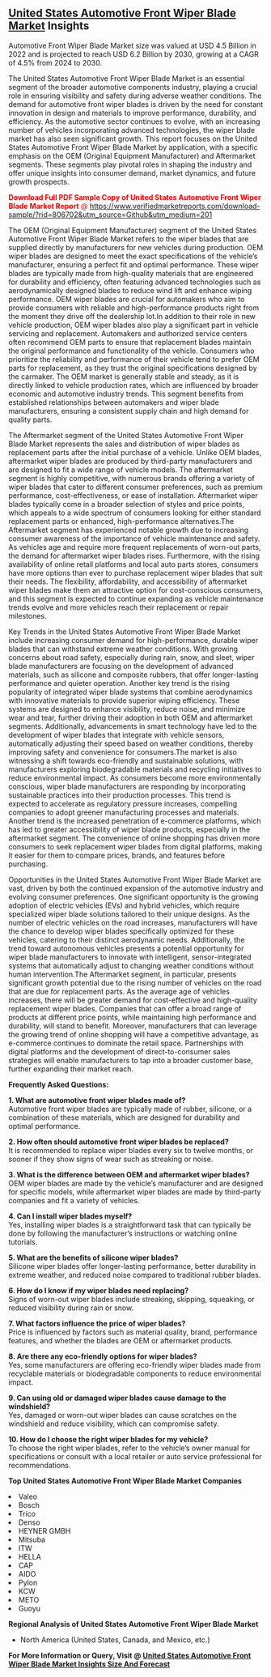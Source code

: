 <h2><a href="https://www.verifiedmarketreports.com/download-sample/?rid=806702&amp;utm_source=Github&amp;utm_medium=201" target="_blank">United States Automotive Front Wiper Blade Market</a> Insights</h2><p>Automotive Front Wiper Blade Market size was valued at USD 4.5 Billion in 2022 and is projected to reach USD 6.2 Billion by 2030, growing at a CAGR of 4.5% from 2024 to 2030.</p><p><p>The United States Automotive Front Wiper Blade Market is an essential segment of the broader automotive components industry, playing a crucial role in ensuring visibility and safety during adverse weather conditions. The demand for automotive front wiper blades is driven by the need for constant innovation in design and materials to improve performance, durability, and efficiency. As the automotive sector continues to evolve, with an increasing number of vehicles incorporating advanced technologies, the wiper blade market has also seen significant growth. This report focuses on the United States Automotive Front Wiper Blade Market by application, with a specific emphasis on the OEM (Original Equipment Manufacturer) and Aftermarket segments. These segments play pivotal roles in shaping the industry and offer unique insights into consumer demand, market dynamics, and future growth prospects.<p><span class=""><span style="color: #ff0000;"><strong>Download Full PDF Sample Copy of United States Automotive Front Wiper Blade Market Report</strong> @ </span><a href="https://www.verifiedmarketreports.com/download-sample/?rid=806702&amp;utm_source=Github&amp;utm_medium=201" target="_blank">https://www.verifiedmarketreports.com/download-sample/?rid=806702&amp;utm_source=Github&amp;utm_medium=201</a></span></p></p><p>The OEM (Original Equipment Manufacturer) segment of the United States Automotive Front Wiper Blade Market refers to the wiper blades that are supplied directly by manufacturers for new vehicles during production. OEM wiper blades are designed to meet the exact specifications of the vehicle’s manufacturer, ensuring a perfect fit and optimal performance. These wiper blades are typically made from high-quality materials that are engineered for durability and efficiency, often featuring advanced technologies such as aerodynamically designed blades to reduce wind lift and enhance wiping performance. OEM wiper blades are crucial for automakers who aim to provide consumers with reliable and high-performance products right from the moment they drive off the dealership lot.In addition to their role in new vehicle production, OEM wiper blades also play a significant part in vehicle servicing and replacement. Automakers and authorized service centers often recommend OEM parts to ensure that replacement blades maintain the original performance and functionality of the vehicle. Consumers who prioritize the reliability and performance of their vehicle tend to prefer OEM parts for replacement, as they trust the original specifications designed by the carmaker. The OEM market is generally stable and steady, as it is directly linked to vehicle production rates, which are influenced by broader economic and automotive industry trends. This segment benefits from established relationships between automakers and wiper blade manufacturers, ensuring a consistent supply chain and high demand for quality parts.<p>The Aftermarket segment of the United States Automotive Front Wiper Blade Market represents the sales and distribution of wiper blades as replacement parts after the initial purchase of a vehicle. Unlike OEM blades, aftermarket wiper blades are produced by third-party manufacturers and are designed to fit a wide range of vehicle models. The aftermarket segment is highly competitive, with numerous brands offering a variety of wiper blades that cater to different consumer preferences, such as premium performance, cost-effectiveness, or ease of installation. Aftermarket wiper blades typically come in a broader selection of styles and price points, which appeals to a wide spectrum of consumers looking for either standard replacement parts or enhanced, high-performance alternatives.The Aftermarket segment has experienced notable growth due to increasing consumer awareness of the importance of vehicle maintenance and safety. As vehicles age and require more frequent replacements of worn-out parts, the demand for aftermarket wiper blades rises. Furthermore, with the rising availability of online retail platforms and local auto parts stores, consumers have more options than ever to purchase replacement wiper blades that suit their needs. The flexibility, affordability, and accessibility of aftermarket wiper blades make them an attractive option for cost-conscious consumers, and this segment is expected to continue expanding as vehicle maintenance trends evolve and more vehicles reach their replacement or repair milestones.<p>Key Trends in the United States Automotive Front Wiper Blade Market include increasing consumer demand for high-performance, durable wiper blades that can withstand extreme weather conditions. With growing concerns about road safety, especially during rain, snow, and sleet, wiper blade manufacturers are focusing on the development of advanced materials, such as silicone and composite rubbers, that offer longer-lasting performance and quieter operation. Another key trend is the rising popularity of integrated wiper blade systems that combine aerodynamics with innovative materials to provide superior wiping efficiency. These systems are designed to enhance visibility, reduce noise, and minimize wear and tear, further driving their adoption in both OEM and aftermarket segments. Additionally, advancements in smart technology have led to the development of wiper blades that integrate with vehicle sensors, automatically adjusting their speed based on weather conditions, thereby improving safety and convenience for consumers.The market is also witnessing a shift towards eco-friendly and sustainable solutions, with manufacturers exploring biodegradable materials and recycling initiatives to reduce environmental impact. As consumers become more environmentally conscious, wiper blade manufacturers are responding by incorporating sustainable practices into their production processes. This trend is expected to accelerate as regulatory pressure increases, compelling companies to adopt greener manufacturing processes and materials. Another trend is the increased penetration of e-commerce platforms, which has led to greater accessibility of wiper blade products, especially in the aftermarket segment. The convenience of online shopping has driven more consumers to seek replacement wiper blades from digital platforms, making it easier for them to compare prices, brands, and features before purchasing.<p>Opportunities in the United States Automotive Front Wiper Blade Market are vast, driven by both the continued expansion of the automotive industry and evolving consumer preferences. One significant opportunity is the growing adoption of electric vehicles (EVs) and hybrid vehicles, which require specialized wiper blade solutions tailored to their unique designs. As the number of electric vehicles on the road increases, manufacturers will have the chance to develop wiper blades specifically optimized for these vehicles, catering to their distinct aerodynamic needs. Additionally, the trend toward autonomous vehicles presents a potential opportunity for wiper blade manufacturers to innovate with intelligent, sensor-integrated systems that automatically adjust to changing weather conditions without human intervention.The Aftermarket segment, in particular, presents significant growth potential due to the rising number of vehicles on the road that are due for replacement parts. As the average age of vehicles increases, there will be greater demand for cost-effective and high-quality replacement wiper blades. Companies that can offer a broad range of products at different price points, while maintaining high performance and durability, will stand to benefit. Moreover, manufacturers that can leverage the growing trend of online shopping will have a competitive advantage, as e-commerce continues to dominate the retail space. Partnerships with digital platforms and the development of direct-to-consumer sales strategies will enable manufacturers to tap into a broader customer base, further expanding their market reach.<p><strong>Frequently Asked Questions:</strong></p><p><strong>1. What are automotive front wiper blades made of?</strong><br>Automotive front wiper blades are typically made of rubber, silicone, or a combination of these materials, which are designed for durability and optimal performance.</p><p><strong>2. How often should automotive front wiper blades be replaced?</strong><br>It is recommended to replace wiper blades every six to twelve months, or sooner if they show signs of wear such as streaking or noise.</p><p><strong>3. What is the difference between OEM and aftermarket wiper blades?</strong><br>OEM wiper blades are made by the vehicle’s manufacturer and are designed for specific models, while aftermarket wiper blades are made by third-party companies and fit a variety of vehicles.</p><p><strong>4. Can I install wiper blades myself?</strong><br>Yes, installing wiper blades is a straightforward task that can typically be done by following the manufacturer’s instructions or watching online tutorials.</p><p><strong>5. What are the benefits of silicone wiper blades?</strong><br>Silicone wiper blades offer longer-lasting performance, better durability in extreme weather, and reduced noise compared to traditional rubber blades.</p><p><strong>6. How do I know if my wiper blades need replacing?</strong><br>Signs of worn-out wiper blades include streaking, skipping, squeaking, or reduced visibility during rain or snow.</p><p><strong>7. What factors influence the price of wiper blades?</strong><br>Price is influenced by factors such as material quality, brand, performance features, and whether the blades are OEM or aftermarket products.</p><p><strong>8. Are there any eco-friendly options for wiper blades?</strong><br>Yes, some manufacturers are offering eco-friendly wiper blades made from recyclable materials or biodegradable components to reduce environmental impact.</p><p><strong>9. Can using old or damaged wiper blades cause damage to the windshield?</strong><br>Yes, damaged or worn-out wiper blades can cause scratches on the windshield and reduce visibility, which can compromise safety.</p><p><strong>10. How do I choose the right wiper blades for my vehicle?</strong><br>To choose the right wiper blades, refer to the vehicle’s owner manual for specifications or consult with a local retailer or auto service professional for recommendations.</p></p><p><strong>Top United States Automotive Front Wiper Blade Market Companies</strong></p><div data-test-id=""><p><li>Valeo</li><li> Bosch</li><li> Trico</li><li> Denso</li><li> HEYNER GMBH</li><li> Mitsuba</li><li> ITW</li><li> HELLA</li><li> CAP</li><li> AIDO</li><li> Pylon</li><li> KCW</li><li> METO</li><li> Guoyu</li></p><div><strong>Regional Analysis of&nbsp;United States Automotive Front Wiper Blade Market</strong></div><ul><li dir="ltr"><p dir="ltr">North America&nbsp;(United States, Canada, and Mexico, etc.)</p></li></ul><p><strong>For More Information or Query, Visit @&nbsp;</strong><strong><a href="https://www.verifiedmarketreports.com/product/automotive-front-wiper-blade-market/?utm_source=Github&amp;utm_medium=201" target="_blank">United States Automotive Front Wiper Blade Market Insights Size And Forecast</a></strong></p></div>
